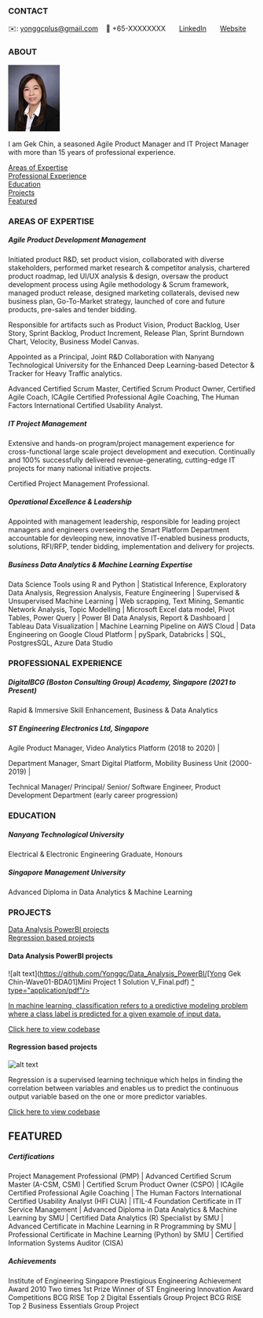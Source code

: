 <!-- CONTACT Section Starts -->
### CONTACT

<!-- Add your details -->
✉️: yonggcplus@gmail.com 
&nbsp;&nbsp; 📲 +65-XXXXXXXX
&nbsp;&nbsp;&nbsp;&nbsp;&nbsp; [LinkedIn](https://www.linkedin.com/in/gek-chin-yong-397701200/) 
&nbsp;&nbsp;&nbsp;&nbsp;&nbsp; [Website](https://datasciencestunt.com/)
<!-- CONTACT Section Ends -->

<!-- ABOUT Section Starts -->
### ABOUT
<!-- Add link to your picture -->

![alt text](https://raw.githubusercontent.com/Yonggc/GekChin/main/IMG_2417-pp-c%20-%20final%20for%20my%20github.jpg)

<!-- Add your details -->

I am Gek Chin, a seasoned Agile Product Manager and IT Project Manager with more than 15 years of professional experience.



<!-- Add link to the sections -->

[Areas of Expertise](#expertise) <br>
[Professional Experience](#experience) <br>
[Education](#education) <br>
[Projects](#projects) <br>
[Featured](#featured) <br> 

<!-- ABOUT Section Ends -->

<!-- EXPERTISE Section Starts -->
### AREAS OF EXPERTISE
<!-- Add your details -->
##### Agile Product Development Management

Initiated product R&D, set product vision, collaborated with diverse stakeholders, performed market research & competitor analysis, chartered product roadmap, led UI/UX analysis & design, oversaw the product development process using Agile methodology & Scrum framework, managed product release, designed marketing collaterals, devised new business plan, Go-To-Market strategy, launched of core and future products, pre-sales and tender bidding.

Responsible for artifacts such as Product Vision, Product Backlog, User Story, Sprint Backlog, Product Increment, Release Plan, Sprint Burndown Chart, Velocity, Business Model Canvas.

Appointed as a Principal, Joint R&D Collaboration with Nanyang Technological University for the Enhanced Deep Learning-based Detector & Tracker for Heavy Traffic analytics.

Advanced Certified Scrum Master, Certified Scrum Product Owner, Certified Agile Coach, ICAgile Certified Professional Agile Coaching, The Human Factors International Certified Usability Analyst.

##### IT Project Management

Extensive and hands-on program/project management experience for cross-functional large scale project development and execution. Continually and 100% successfully delivered revenue-generating, cutting-edge IT projects for many national initiative projects.

Certified Project Management Professional.

##### Operational Excellence & Leadership

Appointed with management leadership, responsible for leading project managers and engineers overseeing the Smart Platform Department accountable for devleoping new, innovative IT-enabled business products, solutions, RFI/RFP, tender bidding, implementation and delivery for projects.

##### Business Data Analytics & Machine Learning Expertise

Data Science Tools using R and Python | 
Statistical Inference, Exploratory Data Analysis, Regression Analysis, Feature Engineering | 
Supervised & Unsupervised Machine Learning | 
Web scrapping, Text Mining, Semantic Network Analysis, Topic Modelling | 
Microsoft Excel data model, Pivot Tables, Power Query | 
Power BI Data Analysis, Report & Dashboard | 
Tableau Data Visualization | 
Machine Learning Pipeline on AWS Cloud | 
Data Engineering on Google Cloud Platform |
pySpark, Databricks | 
SQL, PostgresSQL, Azure Data Studio

<!-- EXPERTISE Section Ends -->

<!-- EXPERIENCE Section Starts -->
### PROFESSIONAL EXPERIENCE
<!-- Add your details -->
##### DigitalBCG (Boston Consulting Group) Academy, Singapore (2021 to Present)
Rapid & Immersive Skill Enhancement, Business & Data Analytics 

##### ST Engineering Electronics Ltd, Singapore

Agile Product Manager, Video Analytics Platform (2018 to 2020) | 

Department Manager, Smart Digital Platform, Mobility Business Unit (2000-2019) | 

Technical Manager/ Principal/ Senior/ Software Engineer, Product Development Department (early career progression)


<!-- EXPERIENCE Section Ends -->

<!-- EDUCATION Section Starts -->
### EDUCATION
<!-- Add your details -->
##### Nanyang Technological University
Electrical & Electronic Engineering Graduate, Honours

##### Singapore Management University
Advanced Diploma in Data Analytics & Machine Learning

<!-- EDUCATION Section Ends -->

<!-- PROJECTS Section Starts -->
### PROJECTS
<!-- Add your details -->

[Data Analysis PowerBI projects](#classification-based-projects) <br>
[Regression based projects](#regression-based-projects) <br>

<!-- Add your details -->

#### Data Analysis PowerBI projects
![alt text](https://github.com/Yonggc/Data_Analysis_PowerBI/[Yong Gek Chin-Wave01-BDA01]Mini Project 1 Solution V_Final.pdf)
<a href="https://github.com/Yonggc/Data_Analysis_PowerBI/[Yong Gek Chin-Wave01-BDA01]Mini Project 1 Solution V_Final.pdf" class="image fit">" type="application/pdf"/>


In machine learning, classification refers to a predictive modeling problem where a class label is predicted for a given example of input data.

[Click here to view codebase](https://github.com/Yonggc/Data_Analysis_PowerBI.git)

#### Regression based projects
![alt text](https://raw.githubusercontent.com/krvishwesh54/Kumar-Vishwesh/main/images/Regression.jpg)

Regression is a supervised learning technique which helps in finding the correlation between variables and enables us to predict the continuous output variable based on the one or more predictor variables.

[Click here to view codebase](https://github.com/krvishwesh54/DataScience_DeepLearning_MachineLearning/tree/master/Regression)

<!-- PROJECTS Section Ends -->

<!-- FEATURED Section Starts -->
## FEATURED
<!-- Add your details -->
##### Certifications
Project Management Professional (PMP) | 
Advanced Certified Scrum Master (A-CSM, CSM) | 
Certified Scrum Product Owner (CSPO) | 
ICAgile Certified Professional Agile Coaching | 
The Human Factors International Certified Usability Analyst (HFI CUA) | 
ITIL-4 Foundation Certificate in IT Service Management | 
Advanced Diploma in Data Analytics & Machine Learning by SMU | 
Certified Data Analytics (R) Specialist by SMU | 
Advanced Certificate in Machine Learning in R Programming by SMU | 
Professional Certificate in Machine Learning (Python) by SMU | 
Certified Information Systems Auditor (CISA) 

##### Achievements
Institute of Engineering Singapore Prestigious Engineering Achievement Award 2010
Two times 1st Prize Winner of ST Engineering Innovation Award Competitions
BCG RISE Top 2 Digital Essentials Group Project
BCG RISE Top 2 Business Essentials Group Project

<!-- FEATURED Section Ends -->
